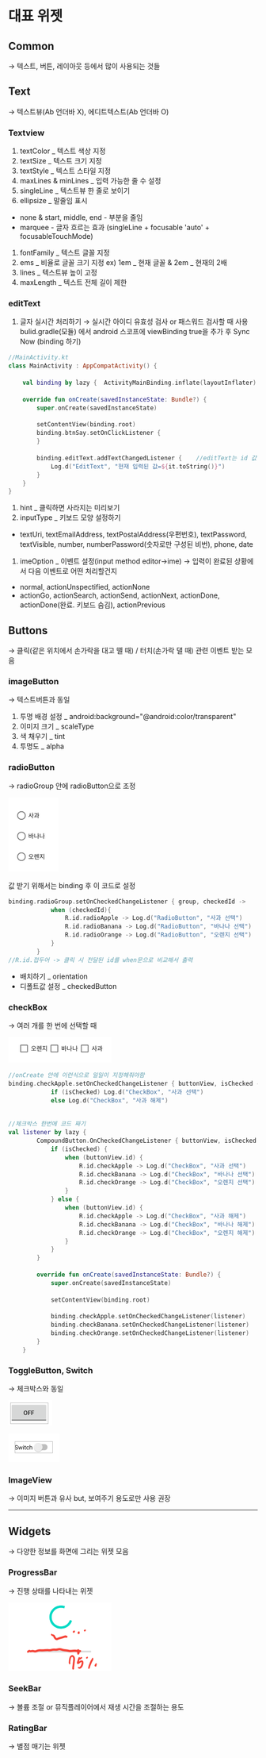 # 대표 위젯

## Common

→ 텍스트, 버튼, 레이아웃 등에서 많이 사용되는 것들

## Text

→ 텍스트뷰(Ab 언더바 X), 에디트텍스트(Ab 언더바 O)

### Textview

1. textColor _ 텍스트 색상 지정
2. textSize _ 텍스트 크기 지정
3. textStyle _ 텍스트 스타일 지정
4. maxLines & minLines _ 입력 가능한 줄 수 설정
5. singleLine _ 텍스트뷰 한 줄로 보이기
6. ellipsize _ 말줄임 표시
- none & start, middle, end - 부분을 줄임
- marquee - 글자 흐르는 효과 (singleLine + focusable 'auto' + focusableTouchMode)
1. fontFamily _ 텍스트 글꼴 지정
2. ems _ 비율로 글꼴 크기 지정 ex)  1em _ 현재 글꼴 & 2em _ 현재의 2배
3. lines _ 텍스트뷰 높이 고정
4. maxLength _ 텍스트 전체 길이 제한

### editText

1. 글자 실시간 처리하기
→ 실시간 아이디 유효성 검사 or 패스워드 검사할 때 사용
bulid.gradle(모듈) 에서 android 스코프에 viewBinding true을 추가 후 Sync Now (binding 하기)

```kotlin
//MainActivity.kt
class MainActivity : AppCompatActivity() {

    val binding by lazy {  ActivityMainBinding.inflate(layoutInflater) }

    override fun onCreate(savedInstanceState: Bundle?) {
        super.onCreate(savedInstanceState)

        setContentView(binding.root)
        binding.btnSay.setOnClickListener {
        }

        binding.editText.addTextChangedListener {    //editText는 id 값
            Log.d("EditText", "현재 입력된 값=${it.toString()}")
        }
    }
}
```

1. hint _ 클릭하면 사라지는 미리보기
2. inputType _ 키보드 모양 설정하기
- textUri, textEmailAddress, textPostalAddress(우편번호), textPassword, textVisible, number, numberPassword(숫자로만 구성된 비번), phone, date
1. imeOption _ 이벤트 설정(input method editor→ime)
→ 입력이 완료된 상황에서 다음 이벤트로 어떤 처리할건지
- normal, actionUnspectified, actionNone
- actionGo, actionSearch, actionSend, actionNext, actionDone, actionDone(완료. 키보드 숨김), actionPrevious

## Buttons

→ 클릭(같은 위치에서 손가락을 대고 뗄 때) / 터치(손가락 댈 때) 관련 이벤트 받는 모음

### imageButton

→ 텍스트버튼과 동일

1. 투명 배경 설정 _ android:background="@android:color/transparent"
2. 이미지 크기 _ scaleType
3. 색 채우기 _ tint
4. 투명도 _ alpha

### radioButton

→ radioGroup 안에 radioButton으로 조정

![%E1%84%83%E1%85%A2%E1%84%91%E1%85%AD%20%E1%84%8B%E1%85%B1%E1%84%8C%E1%85%A6%E1%86%BA%20243dfe796eb64aa18df4b92b6a4be7af/Untitled.png](%E1%84%83%E1%85%A2%E1%84%91%E1%85%AD%20%E1%84%8B%E1%85%B1%E1%84%8C%E1%85%A6%E1%86%BA%20243dfe796eb64aa18df4b92b6a4be7af/Untitled.png)

값 받기 위해서는 binding 후 이 코드로 설정

```kotlin
binding.radioGroup.setOnCheckedChangeListener { group, checkedId ->  
            when (checkedId){
                R.id.radioApple -> Log.d("RadioButton", "사과 선택")
                R.id.radioBanana -> Log.d("RadioButton", "바나나 선택")
                R.id.radioOrange -> Log.d("RadioButton", "오렌지 선택")
            }
        }
//R.id.접두어 -> 클릭 시 전달된 id를 when문으로 비교해서 출력
```

- 배치하기 _ orientation
- 디폴트값 설정 _ checkedButton

### checkBox

→ 여러 개를 한 번에 선택할 때

![%E1%84%83%E1%85%A2%E1%84%91%E1%85%AD%20%E1%84%8B%E1%85%B1%E1%84%8C%E1%85%A6%E1%86%BA%20243dfe796eb64aa18df4b92b6a4be7af/Untitled%201.png](%E1%84%83%E1%85%A2%E1%84%91%E1%85%AD%20%E1%84%8B%E1%85%B1%E1%84%8C%E1%85%A6%E1%86%BA%20243dfe796eb64aa18df4b92b6a4be7af/Untitled%201.png)

```kotlin
//onCreate 안에 이런식으로 일일이 지정해줘야함
binding.checkApple.setOnCheckedChangeListener { buttonView, isChecked ->
            if (isChecked) Log.d("CheckBox", "사과 선택")
            else Log.d("CheckBox", "사과 해제")
        
```

```kotlin
//체크박스 한번에 코드 짜기    
val listener by lazy {
        CompoundButton.OnCheckedChangeListener { buttonView, isChecked ->
            if (isChecked) {
                when (buttonView.id) {
                    R.id.checkApple -> Log.d("CheckBox", "사과 선택")
                    R.id.checkBanana -> Log.d("CheckBox", "바나나 선택")
                    R.id.checkOrange -> Log.d("CheckBox", "오렌지 선택")
                }
            } else {
                when (buttonView.id) {
                    R.id.checkApple -> Log.d("CheckBox", "사과 해제")
                    R.id.checkBanana -> Log.d("CheckBox", "바나나 해제")
                    R.id.checkOrange -> Log.d("CheckBox", "오렌지 해제")
                }
            }
        }

        override fun onCreate(savedInstanceState: Bundle?) {
            super.onCreate(savedInstanceState)

            setContentView(binding.root)

            binding.checkApple.setOnCheckedChangeListener(listener)
            binding.checkBanana.setOnCheckedChangeListener(listener)
            binding.checkOrange.setOnCheckedChangeListener(listener)
        }
    }
```

### ToggleButton, Switch

→ 체크박스와 동일

![%E1%84%83%E1%85%A2%E1%84%91%E1%85%AD%20%E1%84%8B%E1%85%B1%E1%84%8C%E1%85%A6%E1%86%BA%20243dfe796eb64aa18df4b92b6a4be7af/Untitled%202.png](%E1%84%83%E1%85%A2%E1%84%91%E1%85%AD%20%E1%84%8B%E1%85%B1%E1%84%8C%E1%85%A6%E1%86%BA%20243dfe796eb64aa18df4b92b6a4be7af/Untitled%202.png)

![%E1%84%83%E1%85%A2%E1%84%91%E1%85%AD%20%E1%84%8B%E1%85%B1%E1%84%8C%E1%85%A6%E1%86%BA%20243dfe796eb64aa18df4b92b6a4be7af/Untitled%203.png](%E1%84%83%E1%85%A2%E1%84%91%E1%85%AD%20%E1%84%8B%E1%85%B1%E1%84%8C%E1%85%A6%E1%86%BA%20243dfe796eb64aa18df4b92b6a4be7af/Untitled%203.png)

### ImageView

→ 이미지 버튼과 유사 but, 보여주기 용도로만 사용 권장

---

## Widgets

→ 다양한 정보를 화면에 그리는 위젯 모음

### ProgressBar

→ 진행 상태를 나타내는 위젯

![%E1%84%83%E1%85%A2%E1%84%91%E1%85%AD%20%E1%84%8B%E1%85%B1%E1%84%8C%E1%85%A6%E1%86%BA%20243dfe796eb64aa18df4b92b6a4be7af/Untitled%204.png](%E1%84%83%E1%85%A2%E1%84%91%E1%85%AD%20%E1%84%8B%E1%85%B1%E1%84%8C%E1%85%A6%E1%86%BA%20243dfe796eb64aa18df4b92b6a4be7af/Untitled%204.png)

### SeekBar

→ 볼륨 조절 or 뮤직플레이어에서 재생 시간을 조절하는 용도

### RatingBar

→ 별점 매기는 위젯